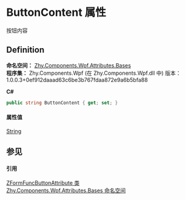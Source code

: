 # ButtonContent 属性


按钮内容



## Definition
**命名空间：** <a href="N_Zhy_Components_Wpf_Attributes_Bases.md">Zhy.Components.Wpf.Attributes.Bases</a>  
**程序集：** Zhy.Components.Wpf (在 Zhy.Components.Wpf.dll 中) 版本：1.0.0.3+0ef912daaad63c6be3b767fdaa872e9a6b5bfa88

**C#**
``` C#
public string ButtonContent { get; set; }
```



#### 属性值
<a href="https://learn.microsoft.com/dotnet/api/system.string" target="_blank" rel="noopener noreferrer">String</a>

## 参见


#### 引用
<a href="T_Zhy_Components_Wpf_Attributes_Bases_ZFormFuncButtonAttribute.md">ZFormFuncButtonAttribute 类</a>  
<a href="N_Zhy_Components_Wpf_Attributes_Bases.md">Zhy.Components.Wpf.Attributes.Bases 命名空间</a>  

